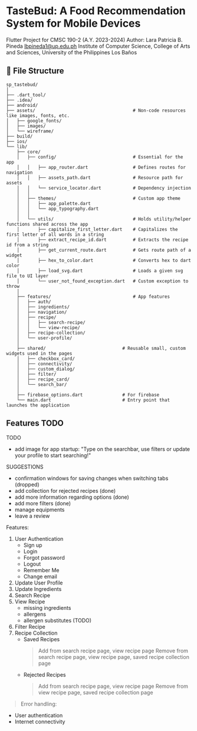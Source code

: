 # TasteBud: A Food Recommendation System for Mobile Devices

Flutter Project for CMSC 190-2 (A.Y. 2023-2024)
Author: Lara Patricia B. Pineda
lbpineda1@up.edu.ph
Institute of Computer Science,
College of Arts and Sciences,
University of the Philippines Los Baños

## 📌 File Structure
```
sp_tastebud/
│
├── .dart_tool/
├── .idea/
├── android/
├── assets/                                     # Non-code resources like images, fonts, etc.
│   ├── google_fonts/
│   ├── images/
│   └── wireframe/
├── build/
├── ios/
└── lib/
    ├── core/
    │   ├── config/                             # Essential for the app
    │   │   ├── app_router.dart                 # Defines routes for navigation
    │   │   ├── assets_path.dart                # Resource path for assets
    │   │   └── service_locator.dart            # Dependency injection
    │   │
    │   ├── themes/                             # Custom app theme
    │   │   ├── app_palette.dart
    │   │   └── app_typography.dart
    │   │
    │   └── utils/                              # Holds utility/helper functions shared across the app
    │       ├── capitalize_first_letter.dart    # Capitalizes the first letter of all words in a string
    │       ├── extract_recipe_id.dart          # Extracts the recipe id from a string
    │       ├── get_current_route.dart          # Gets route path of a widget
    │       ├── hex_to_color.dart               # Converts hex to dart color
    │       ├── load_svg.dart                   # Loads a given svg file to UI layer
    │       └── user_not_found_exception.dart   # Custom exception to throw
    │
    ├── features/                               # App features
    │   ├── auth/
    │   ├── ingredients/
    │   ├── navigation/
    │   ├── recipe/
    │   │   ├── search-recipe/
    │   │   └── view-recipe/
    │   ├── recipe-collection/
    │   └── user-profile/
    │
    ├── shared/                             # Reusable small, custom widgets used in the pages
    │   ├── checkbox_card/
    │   ├── connectivity/
    │   ├── custom_dialog/
    │   ├── filter/
    │   ├── recipe_card/
    │   └── search_bar/
    │
    ├── firebase_options.dart               # For firebase
    └── main.dart                           # Entry point that launches the application
```

## Features TODO

TODO
-   add image for app startup: "Type on the searchbar, use filters or update your profile to start searching!"

SUGGESTIONS
-   confirmation windows for saving changes when switching tabs (dropped)
-   add collection for rejected recipes (done)
-   add more information regarding options (done)
-   add more filters (done)
-   manage equipments
-   leave a review


Features:
1. User Authentication
   - Sign up
   - Login
   - Forgot password
   - Logout
   - Remember Me
   - Change email
2. Update User Profile 
3. Update Ingredients
4. Search Recipe
5. View Recipe
   - missing ingredients
   - allergens
   - allergen substitutes (TODO)
6. Filter Recipe
7. Recipe Collection
   - Saved Recipes
        > Add from search recipe page, view recipe page
        > Remove from search recipe page, view recipe page, saved recipe collection page
   - Rejected Recipes
        > Add from search recipe page, view recipe page
        > Remove from view recipe page, saved recipe collection page

> Error handling:
- User authentication
- Internet connectivity